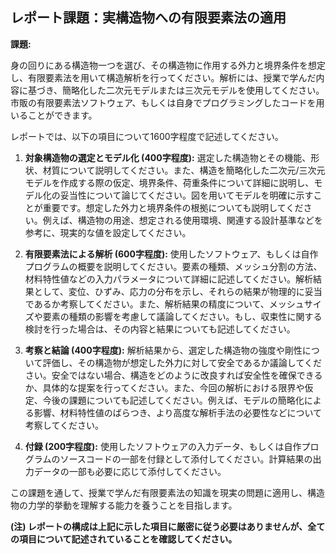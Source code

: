 ## レポート課題：実構造物への有限要素法の適用

**課題:**

身の回りにある構造物一つを選び、その構造物に作用する外力と境界条件を想定し、有限要素法を用いて構造解析を行ってください。解析には、授業で学んだ内容に基づき、簡略化した二次元モデルまたは三次元モデルを使用してください。市販の有限要素法ソフトウェア、もしくは自身でプログラミングしたコードを用いることができます。

レポートでは、以下の項目について1600字程度で記述してください。

1. **対象構造物の選定とモデル化 (400字程度):**  選定した構造物とその機能、形状、材質について説明してください。また、構造を簡略化した二次元/三次元モデルを作成する際の仮定、境界条件、荷重条件について詳細に説明し、モデル化の妥当性について論じてください。図を用いてモデルを明確に示すことが重要です。想定した外力と境界条件の根拠についても説明してください。例えば、構造物の用途、想定される使用環境、関連する設計基準などを参考に、現実的な値を設定してください。

2. **有限要素法による解析 (600字程度):** 使用したソフトウェア、もしくは自作プログラムの概要を説明してください。要素の種類、メッシュ分割の方法、材料特性値などの入力パラメータについて詳細に記述してください。解析結果として、変位、ひずみ、応力の分布を示し、それらの結果が物理的に妥当であるか考察してください。また、解析結果の精度について、メッシュサイズや要素の種類の影響を考慮して議論してください。もし、収束性に関する検討を行った場合は、その内容と結果についても記述してください。

3. **考察と結論 (400字程度):** 解析結果から、選定した構造物の強度や剛性について評価し、その構造物が想定した外力に対して安全であるか議論してください。安全ではない場合、構造をどのように改良すれば安全性を確保できるか、具体的な提案を行ってください。また、今回の解析における限界や仮定、今後の課題についても記述してください。例えば、モデルの簡略化による影響、材料特性値のばらつき、より高度な解析手法の必要性などについて考察してください。

4. **付録 (200字程度):**  使用したソフトウェアの入力データ、もしくは自作プログラムのソースコードの一部を付録として添付してください。計算結果の出力データの一部も必要に応じて添付してください。


この課題を通して、授業で学んだ有限要素法の知識を現実の問題に適用し、構造物の力学的挙動を理解する能力を養うことを目指します。


**(注) レポートの構成は上記に示した項目に厳密に従う必要はありませんが、全ての項目について記述されていることを確認してください。**
